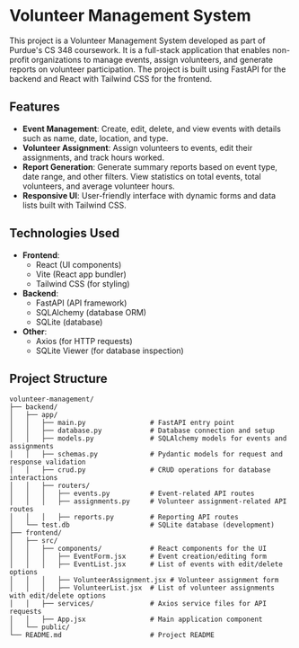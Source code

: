 # Volunteer Management System

This project is a Volunteer Management System developed as part of Purdue's CS 348 coursework. It is a full-stack application that enables non-profit organizations to manage events, assign volunteers, and generate reports on volunteer participation. The project is built using FastAPI for the backend and React with Tailwind CSS for the frontend.

## Features

- **Event Management**: Create, edit, delete, and view events with details such as name, date, location, and type.
- **Volunteer Assignment**: Assign volunteers to events, edit their assignments, and track hours worked.
- **Report Generation**: Generate summary reports based on event type, date range, and other filters. View statistics on total events, total volunteers, and average volunteer hours.
- **Responsive UI**: User-friendly interface with dynamic forms and data lists built with Tailwind CSS.

## Technologies Used

- **Frontend**: 
  - React (UI components)
  - Vite (React app bundler)
  - Tailwind CSS (for styling)
- **Backend**:
  - FastAPI (API framework)
  - SQLAlchemy (database ORM)
  - SQLite (database)
- **Other**:
  - Axios (for HTTP requests)
  - SQLite Viewer (for database inspection)

## Project Structure

```plaintext
volunteer-management/
├── backend/
│   ├── app/
│   │   ├── main.py                # FastAPI entry point
│   │   ├── database.py            # Database connection and setup
│   │   ├── models.py              # SQLAlchemy models for events and assignments
│   │   ├── schemas.py             # Pydantic models for request and response validation
│   │   ├── crud.py                # CRUD operations for database interactions
│   │   ├── routers/
│   │   │   ├── events.py          # Event-related API routes
│   │   │   ├── assignments.py     # Volunteer assignment-related API routes
│   │   │   ├── reports.py         # Reporting API routes
│   └── test.db                    # SQLite database (development)
├── frontend/
│   ├── src/
│   │   ├── components/            # React components for the UI
│   │   │   ├── EventForm.jsx      # Event creation/editing form
│   │   │   ├── EventList.jsx      # List of events with edit/delete options
│   │   │   ├── VolunteerAssignment.jsx # Volunteer assignment form
│   │   │   ├── VolunteerList.jsx  # List of volunteer assignments with edit/delete options
│   │   ├── services/              # Axios service files for API requests
│   │   ├── App.jsx                # Main application component
│   └── public/
└── README.md                      # Project README
```